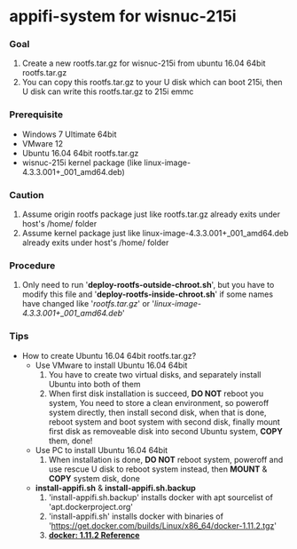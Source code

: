 # appifi-system for wisnuc-215i

### Goal
  1. Create a new rootfs.tar.gz for wisnuc-215i from ubuntu 16.04 64bit rootfs.tar.gz
  2. You can copy this rootfs.tar.gz to your U disk which can boot 215i, then U disk can write this rootfs.tar.gz to 215i emmc

### Prerequisite
  + Windows 7 Ultimate 64bit
  + VMware 12
  + Ubuntu 16.04 64bit rootfs.tar.gz
  + wisnuc-215i kernel package (like linux-image-4.3.3.001+_001_amd64.deb)

### Caution
  1. Assume origin rootfs package just like rootfs.tar.gz already exits under host's /home/ folder
  2. Assume kernel package just like linux-image-4.3.3.001+_001_amd64.deb already exits under host's /home/ folder

### Procedure
  1. Only need to run '**deploy-rootfs-outside-chroot.sh**', but you have to modify this file and '**deploy-rootfs-inside-chroot.sh**' if some names have changed like '*rootfs.tar.gz*' or '*linux-image-4.3.3.001+_001_amd64.deb*'

### Tips
  + How to create Ubuntu 16.04 64bit rootfs.tar.gz?
    - Use VMware to install Ubuntu 16.04 64bit
      1. You have to create two virtual disks, and separately install Ubuntu into both of them
      2. When first disk installation is succeed, **DO NOT** reboot you system, You need to store a clean environment, so poweroff system directly, then install second disk, when that is done, reboot system and boot system with second disk, finally mount first disk as removeable disk into second Ubuntu system, **COPY** them, done!
    - Use PC to install Ubuntu 16.04 64bit
      1. When installation is done, **DO NOT** reboot system, poweroff and use rescue U disk to reboot system instead, then **MOUNT** & **COPY** system disk, done
    - **install-appifi.sh** & **install-appifi.sh.backup**
      1. 'install-appifi.sh.backup' installs docker with apt sourcelist of 'apt.dockerproject.org'
      2. 'install-appifi.sh' installs docker with binaries of 'https://get.docker.com/builds/Linux/x86_64/docker-1.11.2.tgz'
      3. [**docker: 1.11.2 Reference**](https://docs.docker.com/engine/installation/binaries/)<p>
